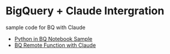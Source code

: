 # BigQuery + Claude Intergration
sample code for BQ with Claude
* [Python in BQ Notebook Sample](/Python_Notebook_Sample)
* [BQ Remote Function with Claude](/BQ_RemoteFunction_Sample)
